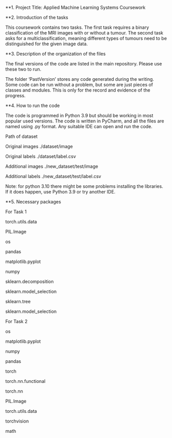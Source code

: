 **1. Project Title: Applied Machine Learning Systems Coursework

**2. Introduction of the tasks

This coursework contains two tasks. The first task requires a binary classification of the MRI images with or without a tumour. The second task asks for a multiclassification, meaning different types of tumours need to be distinguished for the given image data.

**3. Description of the organization of the files

The final versions of the code are listed in the main repository. Please use these two to run.

The folder ‘PastVersion’ stores any code generated during the writing. Some code can be run without a problem, but some are just pieces of classes and modules. This is only for the record and evidence of the progress.

**4. How to run the code

The code is programmed in Python 3.9 but should be working in most popular used versions. The code is written in PyCharm, and all the files are named using .py format. Any suitable IDE can open and run the code.

Path of dataset

Original images  ./dataset/image

Original labels   ./dataset/label.csv

Additional images  ./new_dataset/test/image

Additional labels   ./new_dataset/test/label.csv

Note: for python 3.10 there might be some problems installing the libraries. If it does happen, use Python 3.9 or try another IDE. 

**5. Necessary packages

For Task 1

torch.utils.data

PIL.Image

os

pandas

matplotlib.pyplot

numpy

sklearn.decomposition

sklearn.model_selection

sklearn.tree

sklearn.model_selection

For Task 2

os

matplotlib.pyplot

numpy

pandas

torch

torch.nn.functional

torch.nn

PIL.Image

torch.utils.data

torchvision

math


